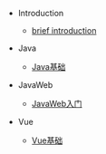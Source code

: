 - Introduction
    - [brief introduction](en-us/README.md)
    
- Java
    - [Java基础](en-us/Java/JAVA基础.md)

- JavaWeb   
    - [JavaWeb入门](en-us/JavaWeb/JavaWeb.md)

- Vue   
    - [Vue基础](en-us/Vue/Vue基础.md)
